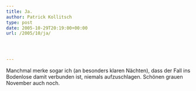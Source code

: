 ```yaml
---
title: Ja.
author: Patrick Kollitsch
type: post
date: 2005-10-29T20:19:00+00:00
url: /2005/10/ja/




---
```

Manchmal merke sogar ich (an besonders klaren Nächten), dass der Fall ins Bodenlose damit verbunden ist, niemals aufzuschlagen. Schönen grauen November auch noch.

